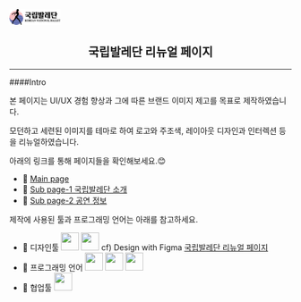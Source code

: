 <img src="./images/comm/logo-black.png" width="18%"> 
<center><h2>국립발레단 리뉴얼 페이지</center>

---

####Intro

본 페이지는
UI/UX 경험 향상과 그에 따른 브랜드 이미지 제고를 목표로 제작하였습니다.

모던하고 세련된 이미지를 테마로 하여
로고와 주조색, 레이아웃 디자인과 인터렉션 등을 리뉴얼하였습니다.

아래의 링크를 통해 페이지들을 확인해보세요.:blush:

- :small_orange_diamond: <a href="https://chkim9910.github.io/KNB-Renewal/">Main page</a>
- :small_orange_diamond: <a href="https://chkim9910.github.io/KNB-Renewal/sub1">Sub page-1 국립발레단 소개</a>
- :small_orange_diamond: <a href="https://chkim9910.github.io/KNB-Renewal/sub2">Sub page-2 공연 정보</a>

제작에 사용된 툴과 프로그래밍 언어는 아래를 참고하세요.

- :small_blue_diamond: 디자인툴
  <img height="32" width="32" src="https://cdn.jsdelivr.net/npm/simple-icons@v11/icons/figma.svg" /> <img height="32" width="32" src="https://cdn.jsdelivr.net/npm/simple-icons@v11/icons/adobephotoshop.svg" />
  cf) Design with Figma <a href="https://www.figma.com/file/Cl8l0xViAvpO7k100UhVrT/%EA%B5%AD%EB%A6%BD%EB%B0%9C%EB%A0%88%EB%8B%A8?type=design&node-id=0%3A1&mode=design&t=OUFoSFTYoxJQC6MN-1">국립발레단 리뉴얼 페이지</a>
  <br>
- :small_blue_diamond: 프로그래밍 언어
  <img height="32" width="32" src="https://unpkg.com/simple-icons@v11/icons/html5.svg" /> <img height="32" width="32" src="https://cdn.jsdelivr.net/npm/simple-icons@v11/icons/css3.svg" /> <img height="32" width="32" src="https://cdn.jsdelivr.net/npm/simple-icons@v11/icons/javascript.svg" />
  <br>
- :small_blue_diamond: 협업툴
  <img height="32" width="32" src="https://cdn.jsdelivr.net/npm/simple-icons@v11/icons/github.svg" />
